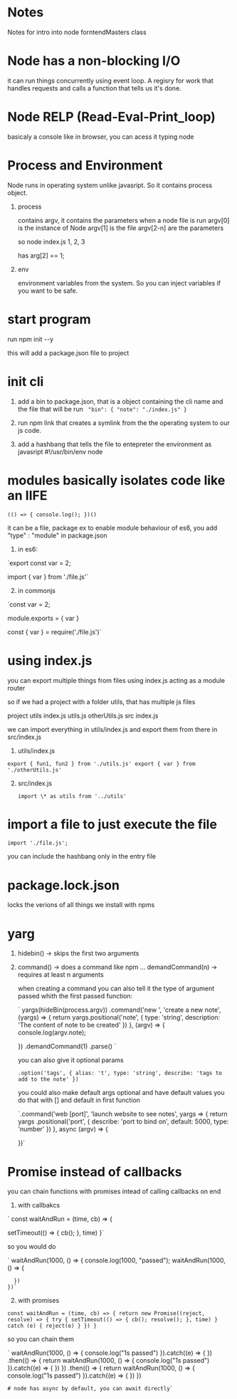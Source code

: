 # Notes

Notes for intro into node forntendMasters class

# Node has a non-blocking I/O

it can run things concurrently using event loop. A regisry for
work that handles requests and calls a function that tells us
it's done.

# Node RELP (Read-Eval-Print_loop)

basicaly a console like in browser, you can acess it typing node

# Process and Environment

Node runs in operating system unlike javasript. So it contains process object.

1.  process

    contains argv, it contains the parameters when a node file is run
    argv[0] is the instance of Node
    argv[1] is the file
    argv[2-n] are the parameters

    so node index.js 1, 2, 3

    has arg[2] == 1;

2.  env

    environment variables from the system. So you can inject variables
    if you want to be safe.

# start program

run npm init --y

this will add a package.json file to project

# init cli

1.  add a bin to package.json, that is a object containing the cli name
    and the file that will be run
    `
"bin": {
"note": "./index.js"
}`

2.  run npm link that creates a symlink from the the operating system
    to our js code.

3.  add a hashbang that tells the file to entepreter the environment as javasript
    #!/usr/bin/env node

# modules basically isolates code like an IIFE

`(() => {
console.log();
})()`

it can be a file, package ex
to enable module behaviour of es6, you add "type" : "module" in package.json

1. in es6:

`export const var = 2;

import { var } from './file.js'`

2. in commonjs

`const var = 2;

module.exports = {
var
}

const { var } = require('./file.js')`

# using index.js

you can export multiple things from files using index.js acting as a module router

so if we had a project with a folder utils, that has multiple js files

project
utils
index.js
utils.js
otherUtils.js
src
index.js

we can import everything in utils/index.js and export them from there in src/index.js

1.  utils/index.js

`export { fun1, fun2 } from './utils.js'
    export { var } from './otherUtils.js'`

2.  src/index.js

    `import \* as utils from '../utils'`

# import a file to just execute the file

`import './file.js';`

you can include the hashbang only in the entry file

# package.lock.json

locks the verions of all things we install with npms

# yarg

1. hidebin() -> skips the first two arguments
2. command() -> does a command like npm ...
   demandCommand(n) -> requires at least n arguments

   when creating a command you can also tell it the type of argument passed
   whith the first passed function:

   `
   yargs(hideBin(process.argv))
   .command('new <note>', 'create a new note', (yargs) => {
   return yargs.positional('note', {
   type: 'string',
   description: 'The content of note to be created'
   })
   }, (argv) => {
   console.log(argv.note);

   })
   .demandCommand(1)
   .parse()
   `

   you can also give it optional params

   `.option('tags', {
alias: 't',
type: 'string',
describe: 'tags to add to the note'
})`

   you could also make default args optional and have default values
   you do that with [] and default in first function

   `.command('web [port]', 'launch website to see notes', yargs => {
   return yargs
   .positional('port', {
   describe: 'port to bind on',
   default: 5000,
   type: 'number'
   })
   }, async (argv) => {

   })`

# Promise instead of callbacks

you can chain functions with promises intead of calling callbacks on end

1. with callbakcs

` const waitAndRun = (time, cb) => {

setTimeout(() => {
cb();
}, time)
}`

so you would do

` waitAndRun(1000, () => {
console.log(1000, "passed");
waitAndRun(1000, () => {

      })
    })`

2. with promises

`const waitAndRun = (time, cb) => {
return new Promise((reject, resolve) => {
try {
setTimeout(() => {
cb();
resolve();
}, time)
} catch (e) {
reject(e)
}
})
}`

so you can chain them

` waitAndRun(1000, () => { console.log("1s passed") }).catch((e) => { })
.then(() => {
return waitAndRun(1000, () => { console.log("1s passed") }).catch((e) => { })
})
.then(() => {
return waitAndRun(1000, () => { console.log("1s passed") }).catch((e) => { })
})

    # node has async by default, you can await directly`
